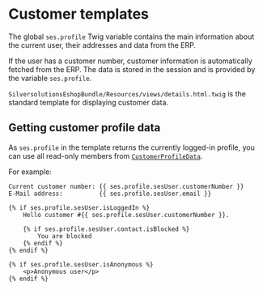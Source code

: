 # Customer templates

The global `ses.profile` Twig variable contains the main information about the current user,
their addresses and data from the ERP.

If the user has a customer number, customer information is automatically fetched from the ERP.
The data is stored in the session and is provided by the variable `ses.profile`.

`SilversolutionsEshopBundle/Resources/views/details.html.twig` is the standard template for displaying customer data.

## Getting customer profile data

As `ses.profile` in the template returns the currently logged-in profile,
you can use all read-only members from [`CustomerProfileData`](customer_api/customer_profile_data.md).

For example:

``` html+twig
Current customer number: {{ ses.profile.sesUser.customerNumber }}
E-Mail address:          {{ ses.profile.sesUser.email }}
  
{% if ses.profile.sesUser.isLoggedIn %}
    Hello customer #{{ ses.profile.sesUser.customerNumber }}.
  
    {% if ses.profile.sesUser.contact.isBlocked %}
        You are blocked
    {% endif %}
{% endif %}
  
{% if ses.profile.sesUser.isAnonymous %}
    <p>Anonymous user</p>
{% endif %}
```
